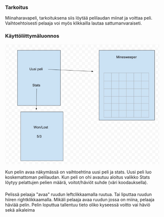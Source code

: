 ### Tarkoitus

Miinaharavapeli, tarkoituksena siis löytää pelilaudan miinat ja voittaa peli.
Vaihtoehtoisesti pelaaja voi myös klikkailla lautaa sattumanvaraiseti.

### Käyttöliittymäluonnos

![kuva käyttöliittymästä](/dokumentaatio/kayttoliittymaluonnos.jpg)

Kun pelin avaa näkymässä on vaihtoehtina uusi peli ja stats.
Uusi peli luo koskemattoman pelilaudan.
Kun peli on ohi avautuu aloitus valikko
Stats löytyy pelattujen pelien määrä, voitot/häviöt suhde (väri koodauksella).


### 

Pelissä pelaaja "avaa" ruudun leftclikkaamalla  ruutua. Tai liputtaa ruudun hiiren rightklikkaamalla.
Mikäli pelaaja avaa ruudun jossa on miina, pelaaja häviää pelin. 
Pelin loputtua tallentuu tieto oliko kyseessä voitto vai häviö sekä aikaleima
